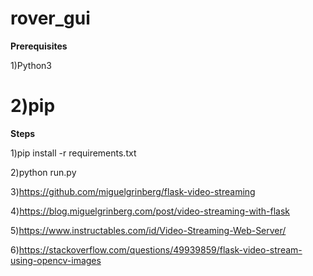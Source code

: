 # rover_gui

<b>Prerequisites</b>

1)Python3 <br/>

2)pip
==========================================================

<b>Steps</b>

1)pip install -r requirements.txt<br/>

2)python run.py

3)https://github.com/miguelgrinberg/flask-video-streaming

4)https://blog.miguelgrinberg.com/post/video-streaming-with-flask

5)https://www.instructables.com/id/Video-Streaming-Web-Server/

6)https://stackoverflow.com/questions/49939859/flask-video-stream-using-opencv-images
